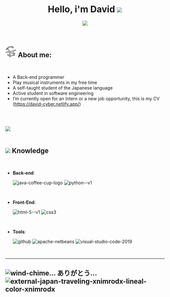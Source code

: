 <h1 align="center"><b>Hello, i'm David </b><img src="https://media.giphy.com/media/hvRJCLFzcasrR4ia7z/giphy.gif" width="35"></h1>
<!--  -->
<p align="center">
    <a href="https://github.com/DenverCoder1/readme-typing-svg"><img src="https://readme-typing-svg.herokuapp.com?font=Time+New+Roman&color=cyan&size=25&center=true&vCenter=true&width=600&height=100&lines=Self-taught+Back-End+Programmer,;Student+engineering+software,;Active+Learner;"></a>

</p>

<br>

## <picture><img src = "https://github.com/legato-desu/MyWeb/blob/main/img/ico.png" width = 35px></picture> **About me:**


<br>

- A Back-end programmer
- Play musical instruments in my free time
- A self-taught student of the Japanese language
- Active student in software engineering
- I’m currently open for an Intern or a new job opportunity, this is my CV (https://david-cyber.netlify.app/)

<br><br>

<img src="https://user-images.githubusercontent.com/73097560/115834477-dbab4500-a447-11eb-908a-139a6edaec5c.gif"><br><br>

## <img src="https://media2.giphy.com/media/QssGEmpkyEOhBCb7e1/giphy.gif?cid=ecf05e47a0n3gi1bfqntqmob8g9aid1oyj2wr3ds3mg700bl&rid=giphy.gif" width ="25"><b> Knowledge</b>
<br>

<p align="center">

- **Back-end**:

  <img width="80" height="80" src="https://img.icons8.com/fluency/48/java-coffee-cup-logo.png" alt="java-coffee-cup-logo"/>
  <img width="70" height="70" src="https://img.icons8.com/color/48/python--v1.png" alt="python--v1"/>
  
<br>   
    
- **Front-End**:

  <img width="75" height="75" src="https://img.icons8.com/color/48/html-5--v1.png" alt="html-5--v1"/>
  <img width="75" height="75" src="https://img.icons8.com/fluency/48/css3.png" alt="css3"/>
   
<br>

- **Tools**:

    <img width="70" height="70" src="https://img.icons8.com/glyph-neue/64/FFFFFF/github.png" alt="github"/>
    <img width="70" height="70" src="https://img.icons8.com/color/48/apache-netbeans.png" alt="apache-netbeans"/>
    <img width="70" height="70" src="https://img.icons8.com/fluency/48/visual-studio-code-2019.png" alt="visual-studio-code-2019"/>
     <!--*<img width="70" height="70" src="https://img.icons8.com/color/48/android-studio--v2.png" alt="android-studio--v2"/>--> 

<br>

</p>

-----

## <b><img width="30" height="30" src="https://img.icons8.com/emoji/48/wind-chime.png" alt="wind-chime"/>... ありがとう...<img width="30" height="30" src="https://img.icons8.com/external-xnimrodx-lineal-color-xnimrodx/64/external-japan-traveling-xnimrodx-lineal-color-xnimrodx.png" alt="external-japan-traveling-xnimrodx-lineal-color-xnimrodx"/></b>
